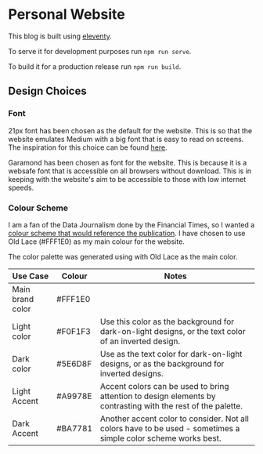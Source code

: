 # Personal Website

This blog is built using [eleventy](https://www.11ty.io/docs/).

To serve it for development purposes run `npm run serve`.

To build it for a production release run `npm run build`.

## Design Choices

### Font

21px font has been chosen as the default for the website. This is so that the website emulates Medium with a big font that is easy to read on screens. The inspiration for this choice can be found [here](https://learnui.design/blog/mobile-desktop-website-font-size-guidelines.html).

Garamond has been chosen as font for the website. This is because it is a websafe font that is accessible on all browsers without download. This is in keeping with the website's aim to be accessible to those with low internet speeds. 

### Colour Scheme

I am a fan of the Data Journalism done by the Financial Times, so I wanted a [colour scheme that would reference the publication](https://www.schemecolor.com/financial-times-web-site.php). I have chosen to use Old Lace (#FFF1E0) as my main colour for the website. 

The color palette was generated using [](http://colormind.io/bootstrap/) with Old Lace as the main color. 

|Use Case|Colour|Notes|
--- | --- | ---
|Main brand color|#FFF1E0||
|Light color|#F0F1F3|Use this color as the background for dark-on-light designs, or the text color of an inverted design.|
|Dark color|#5E6D8F|Use as the text color for dark-on-light designs, or as the background for inverted designs.|
|Light Accent|#A9978E|Accent colors can be used to bring attention to design elements by contrasting with the rest of the palette.|
|Dark Accent|#BA7781|Another accent color to consider. Not all colors have to be used - sometimes a simple color scheme works best.|

